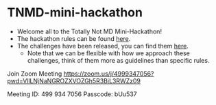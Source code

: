 # TNMD-mini-hackathon

- Welcome all to the Totally Not MD Mini-Hackathon!
- The hackathon rules can be found [here](https://github.com/TNMDCollaborationWeek).
- The challenges have been released, you can find them [here](https://github.com/TNMDCollaborationWeek/Challenges).
	- Note that we can be flexible with how we approach these challenges, think of them more as guidelines than specific rules.

Join Zoom Meeting
https://zoom.us/j/4999347056?pwd=VllLNjNaNGROZXVOZGh5R3BiL3RWZz09

Meeting ID: 499 934 7056
Passcode: bUu537




